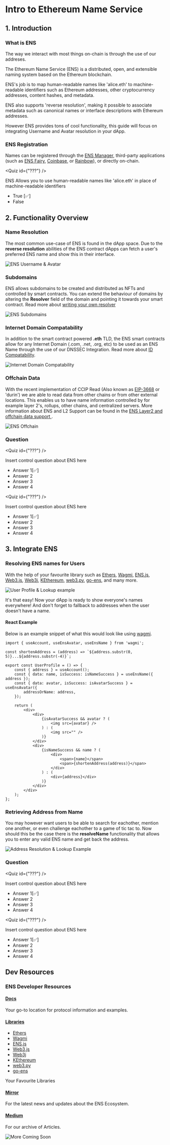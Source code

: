 # Intro to Ethereum Name Service

## 1. Introduction

### What is ENS

The way we interact with most things on-chain is through the use of our addreses.

The Ethereum Name Service (ENS) is a distributed, open, and extensible naming system based on the Ethereum blockchain.

ENS's job is to map human-readable names like 'alice.eth' to machine-readable identifiers such as Ethereum addresses, other cryptocurrency addresses, content hashes, and metadata.

ENS also supports 'reverse resolution', making it possible to associate metadata such as canonical names or interface descriptions with Ethereum addresses.

However ENS provides tons of cool functionality, this guide will focus on integrating Username and Avatar resolution in your dApp.

### ENS Registration

Names can be registered through the [ENS Manager](https://app.ens.domains/), third-party applications (such as [ENS Fairy](https://ensfairy.xyz), [Coinbase](https://www.coinbase.com/), or [Rainbow](https://rainbow.me/)), or directly on-chain.

<Quiz id={"???"} />

ENS Allows you to use human-readable names like 'alice.eth' in place of machine-readable identifiers
- True [✅]
- False

## 2. Functionality Overview

### Name Resolution

The most common use-case of ENS is found in the dApp space. Due to the **reverse resolution** abilities of the ENS contract dApps can fetch a user's preferred ENS name and show this in their interface.

![ENS Username & Avatar](./assets/ens_username_avatar.png)

### Subdomains

ENS allows subdomains to be created and distributed as NFTs and controlled by smart contracts. You can extend the behaviour of domains by altering the **Resolver** field of the domain and pointing it towards your smart contract. Read more about [writing your own resolver](https://docs.ens.domains/contract-developer-guide/writing-a-resolver)

![ENS Subdomains](./assets/ens_subdomains.png)

### Internet Domain Compatability

In addition to the smart contract powered **.eth** TLD, the ENS smart contracts allow for any Internet Domain (.com, .net, .org, etc) to be used as an ENS Name through the use of our DNSSEC Integration. Read more about [ID Compatability](https://docs.ens.domains/dns-registrar-guide).

![Internet Domain Compatability](./assets/ens_internet_compatability.png)

### Offchain Data

With the recent implementation of CCIP Read (Also known as [EIP-3668](https://eips.ethereum.org/EIPS/eip-3668) or 'durin') we are able to read data from other chains or from other external locations. This enables us to have name information controlled by for example layer 2's, rollups, other chains, and centralized servers. More information about ENS and L2 Support can be found in the [ENS Layer2 and offchain data support
](https://docs.ens.domains/dapp-developer-guide/ens-l2-offchain).

![ENS Offchain](./assets/ens_offchain.png)

### Question

<Quiz id={"???"} />

Insert control question about ENS here
- Answer 1[✅]
- Answer 2
- Answer 3
- Answer 4

<Quiz id={"???"} />

Insert control question about ENS here
- Answer 1[✅]
- Answer 2
- Answer 3
- Answer 4

## 3. Integrate ENS

### Resolving ENS names for Users

With the help of your favourite library such as [Ethers](https://docs.ethers.io/v5/api/providers/provider/#Provider--ens-methods), [Wagmi](https://wagmi.sh/docs/hooks/useEnsName), [ENS.js](https://www.npmjs.com/package/@ensdomains/ensjs), [Web3.js](https://web3js.readthedocs.io/en/v1.2.0/web3-eth-ens.html), [Web3j](https://github.com/web3j/web3j), [KEthereum](https://github.com/komputing/KEthereum/tree/master/ens), [web3.py](https://web3py.readthedocs.io/en/stable/ens_overview.html), [go-ens](https://github.com/wealdtech/go-ens), and many more.

![User Profile & Lookup example](./assets/ens_user_profile.png)

It's that easy! Now your dApp is ready to show everyone's names everywhere! And don't forget to fallback to addresses when the user doesn't have a name.

#### React Example

Below is an example snippet of what this would look like using [wagmi](https://wagmi.sh/docs/hooks/useEnsName).

```tsx
import { useAccount, useEnsAvatar, useEnsName } from 'wagmi';

const shortenAddress = (address) => `${address.substr(0, 5)}...${address.substr(-4)}`;

export const UserProfile = () => {
    const { address } = useAccount();
    const { data: name, isSuccess: isNameSuccess } = useEnsName({ address });
    const { data: avatar, isSuccess: isAvatarSuccess } = useEnsAvatar({
        addressOrName: address,
    });

    return (
        <div>
            <div>
                {isAvatarSuccess && avatar ? (
                    <img src={avatar} />
                ) : (
                    <img src="" />
                )}
            </div>
            <div>
                {isNameSuccess && name ? (
                    <div>
                        <span>{name}</span>
                        <span>{shortenAddress(address)}</span>
                    </div>
                ) : (
                    <div>{address}</div>
                )}
            </div>
        </div>
    );
};
```

### Retrieving Address from Name

You may however want users to be able to search for eachother, mention one another, or even challenge eachother to a game of tic tac to. Now should this be the case there is the **resolveName** functionality that allows you to enter any valid ENS name and get back the address.

![Address Resolution & Lookup Example](./assets/ens_address_resolution.png)

### Question

<Quiz id={"???"} />

Insert control question about ENS here
- Answer 1[✅]
- Answer 2
- Answer 3
- Answer 4

<Quiz id={"???"} />

Insert control question about ENS here
- Answer 1[✅]
- Answer 2
- Answer 3
- Answer 4

</Section>

## Dev Resources

### ENS Developer Resources

#### [Docs](https://docs.ens.domains)

Your go-to location for protocol information and examples.

#### [Libraries](https://docs.ens.domains/dapp-developer-guide/ens-libraries)
- [Ethers](https://docs.ethers.io/v5/api/providers/provider/#Provider--ens-methods)
- [Wagmi](https://wagmi.sh/docs/hooks/useEnsName)
- [ENS.js](https://www.npmjs.com/package/@ensdomains/ensjs)
- [Web3.js](https://web3js.readthedocs.io/en/v1.2.0/web3-eth-ens.html)
- [Web3j](https://github.com/web3j/web3j)
- [KEthereum](https://github.com/komputing/KEthereum/tree/master/ens)
- [web3.py](https://web3py.readthedocs.io/en/stable/ens_overview.html)
- [go-ens](https://github.com/wealdtech/go-ens)

Your Favourite Libraries

#### [Mirror](https://ens.mirror.xyz/)

For the latest news and updates about the ENS Ecosystem.

#### [Medium](https://medium.com/the-ethereum-name-service)

For our archive of Articles.

![More Coming Soon](./assets/ens_construction.png)

